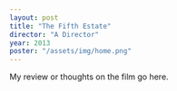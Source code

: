 ```yaml
---
layout: post
title: "The Fifth Estate"
director: "A Director"
year: 2013
poster: "/assets/img/home.png"
---
```


My review or thoughts on the film go here.
